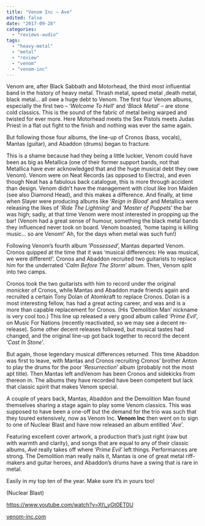```yaml
---
title: "Venom Inc – Ave"
edited: false
date: "2017-09-28"
categories:
  - "reviews-audio"
tags:
  - "heavy-metal"
  - "metal"
  - "review"
  - "venom"
  - "venom-inc"
---
```


Venom are, after Black Sabbath and Motorhead, the third most influential band in the history of heavy metal. Thrash metal, speed metal ,death metal, black metal… all owe a huge debt to Venom. The first four Venom albums, especially the first two – ‘_Welcome To Hell_’ and ‘_Black Metal_’ – are stone cold classics. This is the sound of the fabric of metal being warped and twisted for ever more. Here Motorhead meets the Sex Pistols meets Judas Priest in a flat out fight to the finish and nothing was ever the same again.

But following those four albums, the line-up of Cronos (bass, vocals), Mantas (guitar), and Abaddon (drums) began to fracture.

This is a shame because had they being a little luckier, Venom could have been as big as Metallica (one of their former support bands, not that Metallica have ever acknowledged that and the huge musical debt they owe Venom). Venom were on Neat Records (as opposed to Electra), and even though Neat has a fabulous back catalogue, this is more through accident than design. Venom didn’t have the management with clout like Iron Maiden (see also Diamond Head), and this makes a difference. And finally, at time when Slayer were producing albums like ‘_Reign in Blood_’ and Metallica were releasing the likes of ‘_Ride The Lightning_’ and ‘_Master of Puppets_’ the bar was high; sadly, at that time Venom were most interested in propping up the bar! (Venom had a great sense of humour, something the black metal bands they influenced never took on board. Venom boasted, ‘home taping is killing music… so are Venom!’ Ah, for the days when metal was such fun!)

Following Venom’s fourth album ‘_Possessed_’, Mantas departed Venom. Cronos quipped at the time that it was ‘musical differences: He was musical, we were different!’. Cronos and Abaddon recruited two guitarists to replace him for the underrated ‘_Calm Before The Storm_’ album. Then, Venom split into two camps.

Cronos took the two guitarists with him to record under the original monicker of Cronos, while Mantas and Abaddon made friends again and recruited a certain Tony Dolan of Atomkraft to replace Cronos. Dolan is a most interesting fellow, has had a great acting career, and was and is a more than capable replacement for Cronos. (His ‘Demolition Man’ nickname is very cool too.) This line up released a very good album called ‘_Prime Evil_’, on Music For Nations (recently reactivated, so we may see a decent re-release). Some other decent releases followed, but musical tastes had changed, and the original line-up got back together to record the decent ‘_Cast In Stone_’.

But again, those legendary musical differences returned. This time Abaddon was first to leave, with Mantas and Cronos recruiting Cronos’ brother Anton to play the drums for the poor ‘_Resurrection_’ album (probably not the most apt title). Then Mantas left andVenom has been Cronos and sidekicks from thereon in. The albums they have recorded have been competent but lack that classic spirit that makes Venom special.

A couple of years back, Mantas, Abaddon and the Demolition Man found themselves sharing a stage again to play some Venom classics. This was supposed to have been a one-off but the demand for the trio was such that they toured extensively, now as Venom Inc. **Venom Inc** then went on to sign to one of Nuclear Blast and have now released an album entitled ‘_Ave_’.

Featuring excellent cover artwork, a production that’s just right (raw but with warmth and clarity), and songs that are equal to any of their classic albums, _Avé_ really takes off where ‘_Prime Evil_’ left things. Performances are strong. The Demolition man really nails it, Mantas is one of great metal riff-makers and guitar heroes, and Abaddon’s drums have a swing that is rare in metal.

Easily in my top ten of the year. Make sure it’s in yours too!

(Nuclear Blast)

https://www.youtube.com/watch?v=Xt\_yGt0ET0U

[venom-inc.com](http://venom-inc.com/)
